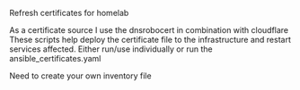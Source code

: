 Refresh certificates for homelab

As a certificate source I use the dnsrobocert in combination with cloudflare
These scripts help deploy the certificate file to the infrastructure and restart services affected.
Either run/use individually or run the ansible_certificates.yaml

Need to create your own inventory file
